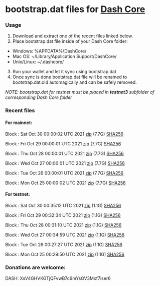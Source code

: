 # bootstrap.dat files for [Dash Core](https://github.com/dashpay/dash)

### Usage

1. Download and extract one of the recent files linked below.
2. Place bootstrap.dat file inside of your Dash Core folder:
 - Windows: %APPDATA%\DashCore\
 - Mac OS: ~/Library/Application Support/DashCore/
 - Unix/Linux: ~/.dashcore/
3. Run your wallet and let it sync using bootstrap.dat
4. Once sync is done bootstrap.dat file will be renamed to bootstrap.dat.old automagically and can be safely removed.

_NOTE: bootstrap.dat for testnet must be placed in **testnet3** subfolder of corresponding Dash Core folder_

### Recent files

#### For mainnet:

Block [](https://insight.dash.org/insight/block/): Sat Oct 30 00:00:02 UTC 2021 [zip](https://dash-bootstrap.ams3.digitaloceanspaces.com/mainnet/2021-10-30/bootstrap.dat.zip) (7.7G) [SHA256](https://dash-bootstrap.ams3.digitaloceanspaces.com/mainnet/2021-10-30/sha256.txt)

Block [](https://insight.dash.org/insight/block/): Fri Oct 29 00:00:01 UTC 2021 [zip](https://dash-bootstrap.ams3.digitaloceanspaces.com/mainnet/2021-10-29/bootstrap.dat.zip) (7.7G) [SHA256](https://dash-bootstrap.ams3.digitaloceanspaces.com/mainnet/2021-10-29/sha256.txt)

Block [](https://insight.dash.org/insight/block/): Thu Oct 28 00:00:01 UTC 2021 [zip](https://dash-bootstrap.ams3.digitaloceanspaces.com/mainnet/2021-10-28/bootstrap.dat.zip) (7.7G) [SHA256](https://dash-bootstrap.ams3.digitaloceanspaces.com/mainnet/2021-10-28/sha256.txt)

Block [](https://insight.dash.org/insight/block/): Wed Oct 27 00:00:01 UTC 2021 [zip](https://dash-bootstrap.ams3.digitaloceanspaces.com/mainnet/2021-10-27/bootstrap.dat.zip) (7.7G) [SHA256](https://dash-bootstrap.ams3.digitaloceanspaces.com/mainnet/2021-10-27/sha256.txt)

Block [](https://insight.dash.org/insight/block/): Tue Oct 26 00:00:01 UTC 2021 [zip](https://dash-bootstrap.ams3.digitaloceanspaces.com/mainnet/2021-10-26/bootstrap.dat.zip) (7.7G) [SHA256](https://dash-bootstrap.ams3.digitaloceanspaces.com/mainnet/2021-10-26/sha256.txt)

Block [](https://insight.dash.org/insight/block/): Mon Oct 25 00:00:02 UTC 2021 [zip](https://dash-bootstrap.ams3.digitaloceanspaces.com/mainnet/2021-10-25/bootstrap.dat.zip) (7.7G) [SHA256](https://dash-bootstrap.ams3.digitaloceanspaces.com/mainnet/2021-10-25/sha256.txt)


#### For testnet:

Block [](https://testnet-insight.dashevo.org/insight/block/): Sat Oct 30 00:35:12 UTC 2021 [zip](https://dash-bootstrap.ams3.digitaloceanspaces.com/testnet/2021-10-30/bootstrap.dat.zip) (1.1G) [SHA256](https://dash-bootstrap.ams3.digitaloceanspaces.com/testnet/2021-10-30/sha256.txt)

Block [](https://testnet-insight.dashevo.org/insight/block/): Fri Oct 29 00:32:34 UTC 2021 [zip](https://dash-bootstrap.ams3.digitaloceanspaces.com/testnet/2021-10-29/bootstrap.dat.zip) (1.1G) [SHA256](https://dash-bootstrap.ams3.digitaloceanspaces.com/testnet/2021-10-29/sha256.txt)

Block [](https://testnet-insight.dashevo.org/insight/block/): Thu Oct 28 00:31:10 UTC 2021 [zip](https://dash-bootstrap.ams3.digitaloceanspaces.com/testnet/2021-10-28/bootstrap.dat.zip) (1.1G) [SHA256](https://dash-bootstrap.ams3.digitaloceanspaces.com/testnet/2021-10-28/sha256.txt)

Block [](https://testnet-insight.dashevo.org/insight/block/): Wed Oct 27 00:34:59 UTC 2021 [zip](https://dash-bootstrap.ams3.digitaloceanspaces.com/testnet/2021-10-27/bootstrap.dat.zip) (1.1G) [SHA256](https://dash-bootstrap.ams3.digitaloceanspaces.com/testnet/2021-10-27/sha256.txt)

Block [](https://testnet-insight.dashevo.org/insight/block/): Tue Oct 26 00:27:27 UTC 2021 [zip](https://dash-bootstrap.ams3.digitaloceanspaces.com/testnet/2021-10-26/bootstrap.dat.zip) (1.1G) [SHA256](https://dash-bootstrap.ams3.digitaloceanspaces.com/testnet/2021-10-26/sha256.txt)

Block [](https://testnet-insight.dashevo.org/insight/block/): Mon Oct 25 00:29:50 UTC 2021 [zip](https://dash-bootstrap.ams3.digitaloceanspaces.com/testnet/2021-10-25/bootstrap.dat.zip) (1.1G) [SHA256](https://dash-bootstrap.ams3.digitaloceanspaces.com/testnet/2021-10-25/sha256.txt)


### Donations are welcome:

DASH: XsV4GHVKGTjQFvwB7c6mYsGV3Mxf7iser6
